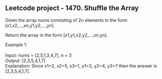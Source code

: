 <h2> Leetcode project - 1470. Shuffle the Array </h2>
<p>Given the array nums consisting of 2n elements in the form [x1,x2,...,xn,y1,y2,...,yn].</p>
<p>Return the array in the form [x1,y1,x2,y2,...,xn,yn].</p>
<p>Example 1: <br>
 <br>
Input: nums = [2,5,1,3,4,7], n = 3 <br>
Output: [2,3,5,4,1,7] <br>
Explanation: Since x1=2, x2=5, x3=1, y1=3, y2=4, y3=7 then the answer is [2,3,5,4,1,7].</p>